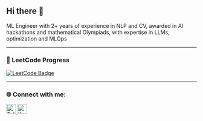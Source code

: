 ## Hi there 👋

ML Engineer with 2+ years of experience in NLP and CV, awarded in AI hackathons and mathematical Olympiads, with expertise in LLMs, optimization and MLOps

---

### 🔢 LeetCode Progress
<a href="https://leetcode.com/u/nZibben/" target="_blank">
  <img src="https://leetcode-badge-sage.vercel.app/badge/nZibben?theme=dark&bgColor=282828" alt="LeetCode Badge">
</a>

---

### 🌐 Connect with me:
<a href="https://t.me/sy_volkov" target="_blank">
  <img src="https://img.icons8.com/color/48/000000/telegram-app.png" alt="Telegram" height="25">
</a>
<a href="https://www.kaggle.com/nzibben" target="_blank">
  <img src="https://upload.wikimedia.org/wikipedia/commons/7/7c/Kaggle_logo.png" alt="Kaggle" height="25">
</a>



<!--
**nZiben/nZiben** is a ✨ _special_ ✨ repository because its `README.md` (this file) appears on your GitHub profile.

Here are some ideas to get you started:

- 🔭 I’m currently working on ...
- 🌱 I’m currently learning ...
- 👯 I’m looking to collaborate on ...
- 🤔 I’m looking for help with ...
- 💬 Ask me about ...
- 📫 How to reach me: ...
- 😄 Pronouns: ...
- ⚡ Fun fact: ...
-->
